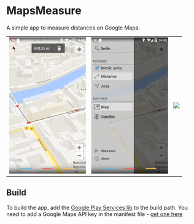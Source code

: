 MapsMeasure
===========

A simple app to measure distances on Google Maps.

<table sytle="border: 0px;">
<tr>
<td><img width="200px" src="screenshot1.png" /></td>
<td><img width="200px" src="screenshot2.png" /></td>
<td><img width="200px" src="screenshot3.png" /></td>
</tr>
</table>



Build
-----

To build the app, add the [Google Play Services lib](http://developer.android.com/google/play-services/index.html "Google Play services") to the build path. You need to add a Google Maps API key in the manifest file - [get one here](https://developers.google.com/maps/documentation/android/start#obtain_a_google_maps_api_key "get one here")
